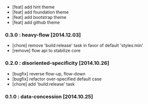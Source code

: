 * [feat]  add hint theme
* [feat]  add foundation theme
* [feat]  add bootstrap theme
* [feat]  add github theme

### 0.3.0 : heavy-flow [2014.12.03]

* [chore]  remove 'build:release' task in favor of default 'styles:min'
* [remove] flow api to stabilize core

### 0.2.0 : disoriented-specificity [2014.10.26]

* [bugfix] reverse flow-up, flow-down
* [bugfix] refactor over-specified default case
* [chore]  add 'build:release' task

### 0.1.0 : data-concession [2014.10.25]
